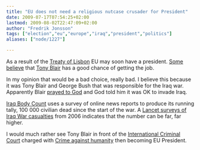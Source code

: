 ```yaml
---
title: "EU does not need a religious nutcase crusader for President"
date: 2009-07-17T07:54:25+02:00
lastmod: 2009-08-02T22:47:09+02:00
author: "Fredrik Jonsson"
tags: ["election","eu","europe","iraq","president","politics"]
aliases: ["node/1227"]

---
```


</a>As a result of the [Treaty of Lisbon](http://en.wikipedia.org/wiki/Treaty_of_Lisbon) EU may soon have a president. [Some](http://www.guardian.co.uk/politics/2009/jul/15/tony-blair-eu-presidency) [believe](http://www.independent.co.uk/news/world/europe/can-anyone-stop-blair-becoming-the-first-president-of-europe-1750106.html) that [Tony Blair](http://en.wikipedia.org/wiki/Tony_Blair) has a good chance of getting the job.

In my opinion that would be a bad choice, really bad. I believe this because it was Tony Blair and George Bush that was responsible for the Iraq war. Apparently Blair [prayed to God](http://news.bbc.co.uk/2/hi/uk_news/politics/4772142.stm) and God told him it was OK to invade Iraq.

[Iraq Body Count](http://www.iraqbodycount.org/) uses a survey of online news reports to produce its running tally, 100 000 civilian dead since the start of the war. A [Lancet surveys of Iraq War casualties](http://en.wikipedia.org/wiki/Lancet_surveys_of_Iraq_War_casualties) from 2006 indicates that the number can be far, far higher.

I would much rather see Tony Blair in front of the  [International Criminal Court](http://en.wikipedia.org/wiki/International_Criminal_Court) charged with [Crime against humanity](http://en.wikipedia.org/wiki/Crime_against_humanity) then becoming EU President.

